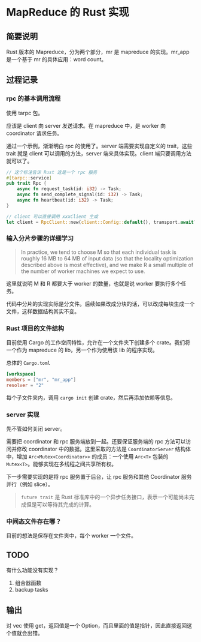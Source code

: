 # MapReduce 的 Rust 实现

## 简要说明

Rust 版本的 Mapreduce，分为两个部分，mr 是 mapreduce 的实现。mr_app 是一个基于 mr 的具体应用：word count。

## 过程记录

### rpc 的基本调用流程

使用 tarpc 包。

应该是 client 向 server 发送请求。在 mapreduce 中，是 worker 向 coordinator 请求任务。

通过一个示例，渐渐明白 rpc 的使用了。server 端需要实现自定义的 trait，这些 trait 就是 client 可以调用的方法，server 端来具体实现。client 端只要调用方法就可以了。

```rust
// 这个标注告诉 Rust 这是一个 rpc 服务
#[tarpc::service]
pub trait Rpc {
    async fn request_task(id: i32) -> Task;
    async fn send_complete_signal(id: i32) -> Task;
    async fn heartbeat(id: i32) -> Task;
}

// client 可以直接调用 xxxClient 生成
let client = RpcClient::new(client::Config::default(), transport.await?).spawn();
```

### 输入分片步骤的详细学习

> In practice, we tend to choose M so that each individual task is roughly 16 MB to 64 MB of input data (so that the locality optimization described above is most effective),  and we make R a small multiple of the number of worker machines we expect to use.

这里就说明 M 和 R 都要大于 worker 的数量，也就是说 worker 要执行多个任务。

代码中分片的实现实际是分文件。后续如果改成分块的话，可以改成每块生成一个文件，这样数据结构其实不变。

### Rust 项目的文件结构

目前使用 Cargo 的工作空间特性，允许在一个文件夹下创建多个 crate。我们将一个作为 mapreduce 的 lib，另一个作为使用该 lib 的程序实现。

总体的 `Cargo.toml`

```toml
[workspace]
members = ["mr", "mr_app"]
resolver = "2"
```

每个子文件夹内，调用 `cargo init` 创建 crate，然后再添加依赖等信息。

### server 实现

先不管如何关闭 server。

需要把 coordinator 和 rpc 服务端放到一起。还要保证服务端的 rpc 方法可以访问并修改 coordinator 中的数据。这里采取的方法是 `CoordinatorServer` 结构体中，增加 `Arc<Mutex<Coordinator>>` 的成员：一个使用 `Arc<T>` 包装的 `Mutex<T>`。能够实现在多线程之间共享所有权。

下一步需要实现的是将 rpc 服务置于后台，让 rpc 服务和其他 Coordinator 服务并行（例如 slice）。

> `future trait` 是 Rust 标准库中的一个异步任务接口，表示一个可能尚未完成但是可以等待其完成的计算。

### 中间态文件存在哪？

目前的想法是保存在文件夹中，每个 worker 一个文件。

## TODO

有什么功能没有实现？

1. 组合器函数
2. backup tasks

## 输出

对 vec 使用 get，返回值是一个 Option，而且里面的值是指针，因此直接返回这个值就会出错。
